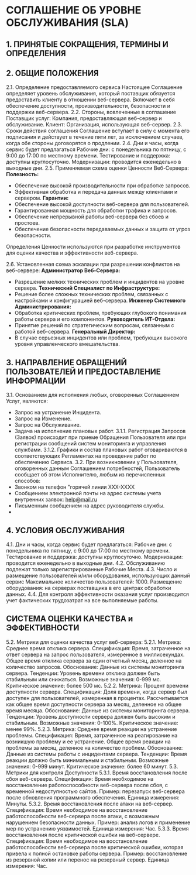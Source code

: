# СОГЛАШЕНИЕ ОБ УРОВНЕ ОБСЛУЖИВАНИЯ (SLA)
## 1. ПРИНЯТЫЕ СОКРАЩЕНИЯ, ТЕРМИНЫ И ОПРЕДЕЛЕНИЯ
## 2. ОБЩИЕ ПОЛОЖЕНИЯ
2.1. Определение предоставляемого сервиса
Настоящее Соглашение определяет уровень обслуживания, который поставщик обязуется предоставить клиенту в отношении веб-сервера. Включает в себя обеспечение доступности, производительности, безопасности и поддержки веб-сервера.
2.2. Стороны, вовлеченные в соглашение
Поставщик услуг: Компания, предоставляющая веб-сервер и обслуживание.
Клиент: Организация, использующая веб-сервер.
2.3. Сроки действия соглашения
Соглашение вступает в силу с момента его подписания и действует в течение пяти лет, за исключением случаев, когда обе стороны договорятся о продлении.
2.4. Дни и часы, когда сервис будет предлагаться
Рабочие дни: с понедельника по пятницу, с 9:00 до 17:00 по местному времени.
Тестирование и поддержка: доступны круглосуточно.
Модернизации: проводится еженедельно в выходные дни.
2.5. Применяемая схема оценки Ценности Веб-Сервера:
 **Полезность:**
  - Обеспечение высокой производительности при обработке запросов.
  - Эффективная обработка и передача данных между клиентами и сервером.
 **Гарантии:**
  - Обеспечение высокой доступности веб-сервера для пользователей.
  - Гарантированная мощность для обработки трафика и запросов.
  - Обеспечение непрерывной работы веб-сервера без сбоев и простоев.
  - Обеспечение безопасности передаваемых данных и защита от угроз безопасности.

Определения Ценности используются при разработке инструментов для оценки качества и эффективности веб-сервера.

2.6. Установленная схема эскалации при разрешении конфликтов на веб-сервере:
**Администратор Веб-Сервера:**
  - Разрешение мелких технических проблем и инцидентов на уровне сервера.
**Технический Специалист по Инфраструктуре:**
  - Решение более сложных технических проблем, связанных с настройками и конфигурацией веб-сервера.
**Инженер Системного Администрирования:**
  - Обработка критических проблем, требующих глубокого понимания работы сервера и его компонентов.
**Руководитель ИТ-Отдела:**
  - Принятие решений по стратегическим вопросам, связанным с работой веб-сервера.
**Генеральный Директор:**
  - В случае серьезных инцидентов или проблем, требующих высокого уровня управленческого вмешательства.

## 3. НАПРАВЛЕНИЕ ОБРАЩЕНИЙ ПОЛЬЗОВАТЕЛЕЙ И ПРЕДОСТАВЛЕНИЕ ИНФОРМАЦИИ
3.1. Основанием для исполнения любых, оговоренных Соглашением Услуг, являются:
- Запрос на устранение Инцидента.
- Запрос на Изменение.
- Запрос на Обслуживание.
- Задача на исполнение плановых работ.
3.1.1. Регистрация Запросов (Заявок) происходит при приеме Обращения Пользователя или при 
регистрации сообщений систем мониторинга и управления службами.
3.1.2. Графики и состав плановых работ оговариваются в соответствующих Регламентах на проведение 
работ по обеспечению Сервиса.
3.2. При возникновении у Пользователя, оговоренных данным Соглашением потребностей, Пользователь 
сообщает об этом Исполнителю, любым из перечисленных способов:
- Звонком на телефон "горячей линии ХХХ-ХХХХ
- Сообщением электронной почты на адрес системы учета внутренних заявок: help@mail.ru
- Письменным сообщением на адрес руководителя службы.
- 
## 4. УСЛОВИЯ ОБСЛУЖИВАНИЯ
4.1. Дни и часы, когда сервис будет предлагаться:
Рабочие дни: с понедельника по пятницу, с 9:00 до 17:00 по местному времени.
Тестирование и поддержка: доступны круглосуточно.
Модернизации: проводится еженедельно в выходные дни.
4.2. Обслуживанию подлежат только зарегистрированные Рабочие Места.
4.3. Число и размещение пользователей и/или оборудования, использующих данный сервис
Максимальное количество пользователей: 1000.
Размещение оборудования: на серверах поставщика в его центрах обработки данных.
4.4. Для контроля эффективности оказания услуг производится учет фактических трудозатрат на все 
выполняемые работы.

##  СИСТЕМА ОЦЕНКИ КАЧЕСТВА и ЭФФЕКТИВНОСТИ
5.2. Метрики для оценки качества услуг веб-сервера:
5.2.1. Метрика: Среднее время отклика сервера.
Спецификация: Время, затраченное на ответ сервера на запрос пользователя, измеренное в миллисекундах. Общее время отклика сервера за один отчетный месяц, деленное на количество запросов.
Обоснование: Данные из системы мониторинга сервера.
Тенденции: Уровень времени отклика должен быть стабильным или снижаться.
Возможные значения: 0-999 мс.
Критическое значение: более 500 мс.
5.2.2. Метрика: Процент времени доступности сервера.
Спецификация: Доля времени, когда сервер был доступен для пользователей, измеренная в процентах. Рассчитывается как общее время доступности сервера за месяц, деленное на общее время месяца.
Обоснование: Данные из системы мониторинга сервера.
Тенденции: Уровень доступности сервера должен быть высоким и стабильным.
Возможные значения: 0-100%.
Критическое значение: менее 99%.
5.2.3. Метрика: Среднее время реакции на устранение проблемы.
Спецификация: Время, затраченное на реагирование на возникшую проблему и ее устранение. Общее время реакции на проблемы за месяц, деленное на количество проблем.
Обоснование: Данные из системы работы с инцидентами сервера.
Тенденции: Время реакции должно быть минимальным и стабильным.
Возможные значения: 0-999 минут.
Критическое значение: более 60 минут.
5.3. Метрики для контроля Доступности
5.3.1. Время восстановления после сбоя веб-сервера.
Спецификация: Время необходимое на восстановление работоспособности веб-сервера после сбоя, с временной недоступностью сайтов.
Пример: перезапуск веб-сервера после обновления программного обеспечения.
Единица измерения: Минуты.
5.3.2. Время восстановления после атаки на веб-сервер.
Спецификация: Время необходимое на восстановление работоспособности веб-сервера после атаки, с возможным нарушением безопасности данных.
Пример: анализ логов и применение мер по устранению уязвимостей.
Единица измерения: Час.
5.3.3. Время восстановления после критической ошибки на веб-сервере.
Спецификация: Время необходимое на восстановление работоспособности веб-сервера после критической ошибки, которая привела к полной остановке работы сервера.
Пример: восстановление из резервной копии или перенос на резервный сервер.
Единица измерения: Час.
